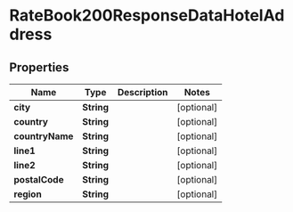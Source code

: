 

# RateBook200ResponseDataHotelAddress


## Properties

| Name | Type | Description | Notes |
|------------ | ------------- | ------------- | -------------|
|**city** | **String** |  |  [optional] |
|**country** | **String** |  |  [optional] |
|**countryName** | **String** |  |  [optional] |
|**line1** | **String** |  |  [optional] |
|**line2** | **String** |  |  [optional] |
|**postalCode** | **String** |  |  [optional] |
|**region** | **String** |  |  [optional] |



